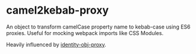 # camel2kebab-proxy
An object to transform camelCase property name to kebab-case using ES6 proxies. Useful for mocking webpack imports like CSS Modules.

Heavily influenced by [identity-obj-proxy](https://github.com/keyanzhang/identity-obj-proxy).